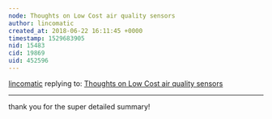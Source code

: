 ```yaml
---
node: Thoughts on Low Cost air quality sensors
author: lincomatic
created_at: 2018-06-22 16:11:45 +0000
timestamp: 1529683905
nid: 15483
cid: 19869
uid: 452596
---
```




[lincomatic](../profile/lincomatic) replying to: [Thoughts on Low Cost air quality sensors](../notes/guolivar/01-08-2018/thoughts-on-low-cost-air-quality-sensors)

----
thank you for the super detailed summary!